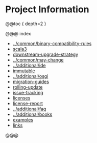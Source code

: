 # Project Information

@@toc { depth=2 }

@@@ index

* [../common/binary-compatibility-rules](../common/binary-compatibility-rules.md)
* [scala3](scala3.md)
* [downstream-upgrade-strategy](downstream-upgrade-strategy.md)
* [../common/may-change](../common/may-change.md)
* [../additional/ide](../additional/ide.md)
* [immutable](immutable.md)
* [../additional/osgi](../additional/osgi.md)
* [migration-guides](migration-guides.md)
* [rolling-update](rolling-update.md)
* [issue-tracking](issue-tracking.md)
* [licenses](licenses.md)
* [license-report](license-report.md)
* [../additional/faq](../additional/faq.md)
* [../additional/books](../additional/books.md)
* [examples](examples.md)
* [links](links.md)

@@@

